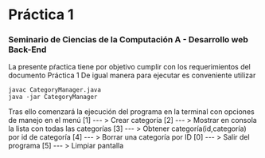# Práctica 1
### Seminario de Ciencias de la Computación A - Desarrollo web Back-End

La presente pŕactica tiene por objetivo cumplir con los requerimientos del documento Práctica 1
De igual manera para ejecutar es conveniente utilizar

```
javac CategoryManager.java
java -jar CategoryManager
```
Tras ello comenzará la ejecución del programa en la terminal con opciones de manejo en el menú 
[1] --- > Crear categoría
[2] --- > Mostrar en consola la lista con todas las categorías
[3] --- > Obtener categoría(id,categoría) por id de categoría
[4] --- > Borrar una categoría por ID
[0] --- > Salir del programa
[5] --- > Limpiar pantalla

